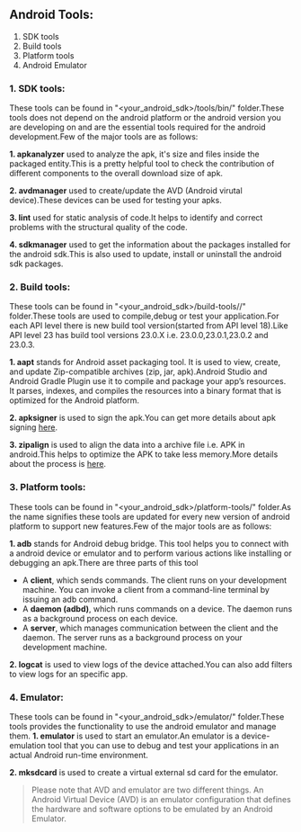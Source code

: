 ## Android Tools:

1. SDK tools
2. Build tools
3. Platform tools
4. Android Emulator


### 1. SDK tools: 
These tools can be found in "<your_android_sdk>/tools/bin/" folder.These tools does not depend on the android platform or the android version you are developing on and are the essential tools required for the android development.Few of the major tools are as follows:

**1. apkanalyzer** used to analyze the apk, it's size and files inside the packaged entity.This is a pretty helpful tool to check the contribution of different components to the overall download size of apk.

**2. avdmanager** used to create/update the AVD (Android virutal device).These devices can be used for testing your apks.

**3. lint** used for static analysis of code.It helps to identify and correct problems with the structural quality of the code.

**4. sdkmanager** used to get the information about the packages installed for the android sdk.This is also used to update, install or uninstall the android sdk packages.


### 2. Build tools: 
These tools can be found in "<your_android_sdk>/build-tools/<version>/" folder.These tools are used to compile,debug or test your application.For each API level there is new build tool version(started from API level 18).Like API level 23 has build tool versions 23.0.X i.e. 23.0.0,23.0.1,23.0.2 and 23.0.3.
  
 **1. aapt** stands for Android asset packaging tool. It is used to view, create, and update Zip-compatible archives (zip, jar, apk).Android Studio and Android Gradle Plugin use it to compile and package your app’s resources. It parses, indexes, and compiles the resources into a binary format that is optimized for the Android platform.
 
 **2. apksigner** is used to sign the apk.You can get more details about apk signing [here](www.google.com).
 
 **3. zipalign** is used to align the data into a archive file i.e. APK in android.This helps to optimize the APK to take less memory.More details about the process is [here](www.google.com).
              
### 3. Platform tools: 
These tools can be found in "<your_android_sdk>/platform-tools/" folder.As the name signifies these tools are updated for every new version of android platform to support new features.Few of the major tools are as follows:

**1. adb** stands for Android debug bridge. This tool helps you to connect with a android device or emulator and to perform various actions like installing or debugging an apk.There are three parts of this tool
- A **client**, which sends commands. The client runs on your development machine. You can invoke a client from a command-line terminal by issuing an adb command.
- A **daemon (adbd)**, which runs commands on a device. The daemon runs as a background process on each device.
- A **server**, which manages communication between the client and the daemon. The server runs as a background process on your development machine.

**2. logcat** is used to view logs of the device attached.You can also add filters to view logs for an specific app.


### 4. Emulator:
These tools can be found in "<your_android_sdk>/emulator/" folder.These tools provides the functionality to use the android emulator and manage them.
**1. emulator** is used to start an emulator.An emulator is a device-emulation tool that you can use to debug and test your applications in an actual Android run-time environment.

**2. mksdcard** is used to create a virtual external sd card for the emulator.

> Please note that AVD and emulator are two different things. An Android Virtual Device (AVD) is an emulator configuration that defines the hardware and software options to be emulated by an Android Emulator.






